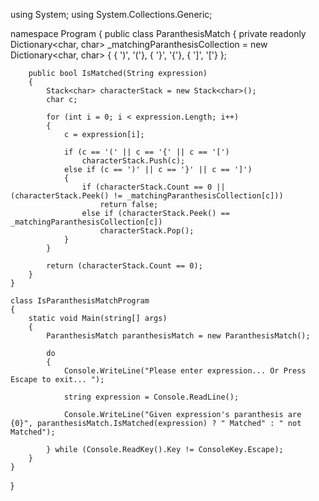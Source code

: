 using System;
using System.Collections.Generic;

namespace Program
{
    public class ParanthesisMatch
    {
        private readonly Dictionary<char, char> _matchingParanthesisCollection =
          new Dictionary<char, char>
          {
            { ')', '('},
            { '}', '{'},
            { ']', '['}
          };

        public bool IsMatched(String expression)
        {
            Stack<char> characterStack = new Stack<char>();
            char c;

            for (int i = 0; i < expression.Length; i++)
            {
                c = expression[i];

                if (c == '(' || c == '{' || c == '[')
                    characterStack.Push(c);
                else if (c == ')' || c == '}' || c == ']')
                {
                    if (characterStack.Count == 0 || (characterStack.Peek() != _matchingParanthesisCollection[c]))
                        return false;
                    else if (characterStack.Peek() == _matchingParanthesisCollection[c])
                        characterStack.Pop();
                }
            }

            return (characterStack.Count == 0);
        }
    }

    class IsParanthesisMatchProgram
    {
        static void Main(string[] args)
        {
            ParanthesisMatch paranthesisMatch = new ParanthesisMatch();

            do
            {
                Console.WriteLine("Please enter expression... Or Press Escape to exit... ");

                string expression = Console.ReadLine();

                Console.WriteLine("Given expression's paranthesis are {0}", paranthesisMatch.IsMatched(expression) ? " Matched" : " not Matched");

            } while (Console.ReadKey().Key != ConsoleKey.Escape);
        }
    }
}
